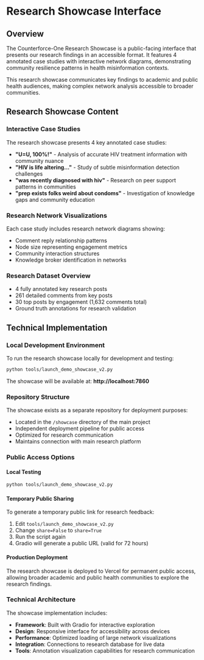 # Research Showcase Interface

## Overview

The Counterforce-One Research Showcase is a public-facing interface that presents our research findings in an accessible format. It features 4 annotated case studies with interactive network diagrams, demonstrating community resilience patterns in health misinformation contexts.

This research showcase communicates key findings to academic and public health audiences, making complex network analysis accessible to broader communities.

## Research Showcase Content

### Interactive Case Studies
The research showcase presents 4 key annotated case studies:
- **"U=U, 100%!"** - Analysis of accurate HIV treatment information with community nuance
- **"HIV is life altering..."** - Study of subtle misinformation detection challenges
- **"was recently diagnosed with hiv"** - Research on peer support patterns in communities
- **"prep exists folks weird about condoms"** - Investigation of knowledge gaps and community education

### Research Network Visualizations
Each case study includes research network diagrams showing:
- Comment reply relationship patterns
- Node size representing engagement metrics
- Community interaction structures
- Knowledge broker identification in networks

### Research Dataset Overview
- 4 fully annotated key research posts
- 261 detailed comments from key posts
- 30 top posts by engagement (1,632 comments total)
- Ground truth annotations for research validation

## Technical Implementation

### Local Development Environment
To run the research showcase locally for development and testing:

```bash
python tools/launch_demo_showcase_v2.py
```

The showcase will be available at: **http://localhost:7860**

### Repository Structure
The showcase exists as a separate repository for deployment purposes:
- Located in the `/showcase` directory of the main project
- Independent deployment pipeline for public access
- Optimized for research communication
- Maintains connection with main research platform

### Public Access Options

#### Local Testing
```bash
python tools/launch_demo_showcase_v2.py
```

#### Temporary Public Sharing
To generate a temporary public link for research feedback:
1. Edit `tools/launch_demo_showcase_v2.py`
2. Change `share=False` to `share=True`
3. Run the script again
4. Gradio will generate a public URL (valid for 72 hours)

#### Production Deployment
The research showcase is deployed to Vercel for permanent public access, allowing broader academic and public health communities to explore the research findings.

### Technical Architecture

The showcase implementation includes:
- **Framework**: Built with Gradio for interactive exploration
- **Design**: Responsive interface for accessibility across devices
- **Performance**: Optimized loading of large network visualizations
- **Integration**: Connections to research database for live data
- **Tools**: Annotation visualization capabilities for research communication